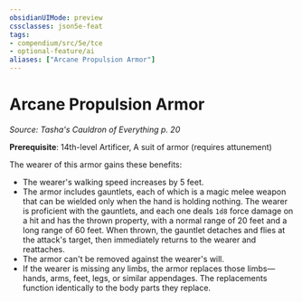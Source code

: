 ```yaml
---
obsidianUIMode: preview
cssclasses: json5e-feat
tags:
- compendium/src/5e/tce
- optional-feature/ai
aliases: ["Arcane Propulsion Armor"]
---
```

# Arcane Propulsion Armor
*Source: Tasha's Cauldron of Everything p. 20*  

**Prerequisite**: 14th-level Artificer, A suit of armor (requires attunement)

The wearer of this armor gains these benefits:

- The wearer's walking speed increases by 5 feet.  
- The armor includes gauntlets, each of which is a magic melee weapon that can be wielded only when the hand is holding nothing. The wearer is proficient with the gauntlets, and each one deals `1d8` force damage on a hit and has the thrown property, with a normal range of 20 feet and a long range of 60 feet. When thrown, the gauntlet detaches and flies at the attack's target, then immediately returns to the wearer and reattaches.  
- The armor can't be removed against the wearer's will.  
- If the wearer is missing any limbs, the armor replaces those limbs—hands, arms, feet, legs, or similar appendages. The replacements function identically to the body parts they replace.